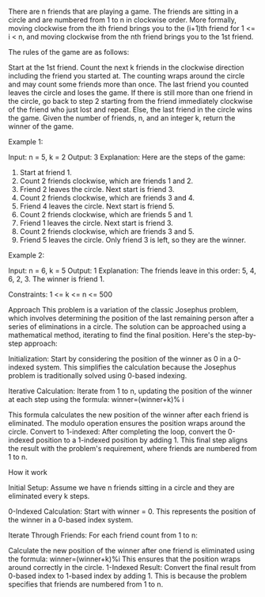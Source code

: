 There are n friends that are playing a game. The friends are sitting in a circle and are numbered from 1 to n in clockwise order. More formally, moving clockwise from the ith friend brings you to the (i+1)th friend for 1 <= i < n, and moving clockwise from the nth friend brings you to the 1st friend.

The rules of the game are as follows:

Start at the 1st friend.
Count the next k friends in the clockwise direction including the friend you started at. The counting wraps around the circle and may count some friends more than once.
The last friend you counted leaves the circle and loses the game.
If there is still more than one friend in the circle, go back to step 2 starting from the friend immediately clockwise of the friend who just lost and repeat.
Else, the last friend in the circle wins the game.
Given the number of friends, n, and an integer k, return the winner of the game.


Example 1:

Input: n = 5, k = 2
Output: 3
Explanation: Here are the steps of the game:
1) Start at friend 1.
2) Count 2 friends clockwise, which are friends 1 and 2.
3) Friend 2 leaves the circle. Next start is friend 3.
4) Count 2 friends clockwise, which are friends 3 and 4.
5) Friend 4 leaves the circle. Next start is friend 5.
6) Count 2 friends clockwise, which are friends 5 and 1.
7) Friend 1 leaves the circle. Next start is friend 3.
8) Count 2 friends clockwise, which are friends 3 and 5.
9) Friend 5 leaves the circle. Only friend 3 is left, so they are the winner.

Example 2:

Input: n = 6, k = 5
Output: 1
Explanation: The friends leave in this order: 5, 4, 6, 2, 3. The winner is friend 1.
 

Constraints:
1 <= k <= n <= 500



Approach
This problem is a variation of the classic Josephus problem, which involves determining the position of the last remaining person after a series of eliminations in a circle. The solution can be approached using a mathematical method, iterating to find the final position. Here's the step-by-step approach:

Initialization: Start by considering the position of the winner as 0 in a 0-indexed system. This simplifies the calculation because the Josephus problem is traditionally solved using 0-based indexing.

Iterative Calculation: Iterate from 1 to n, updating the position of the winner at each step using the formula:
winner=(winner+k)% i

This formula calculates the new position of the winner after each friend is eliminated. The modulo operation ensures the position wraps around the circle.
Convert to 1-indexed: After completing the loop, convert the 0-indexed position to a 1-indexed position by adding 1. This final step aligns the result with the problem's requirement, where friends are numbered from 1 to n.

How it work

Initial Setup: Assume we have n friends sitting in a circle and they are eliminated every k steps.

0-Indexed Calculation: Start with winner = 0. This represents the position of the winner in a 0-based index system.

Iterate Through Friends: For each friend count from 1 to n:

Calculate the new position of the winner after one friend is eliminated using the formula: winner=(winner+k)%i
This ensures that the position wraps around correctly in the circle.
1-Indexed Result: Convert the final result from 0-based index to 1-based index by adding 1. This is because the problem specifies that friends are numbered from 1 to n.